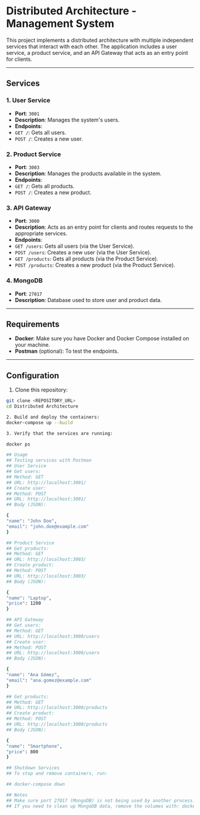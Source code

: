 # Distributed Architecture - Management System

This project implements a distributed architecture with multiple independent services that interact with each other. The application includes a user service, a product service, and an API Gateway that acts as an entry point for clients.

---

## Services

### 1. User Service
- **Port**: `3001`
- **Description**: Manages the system's users.
- **Endpoints**:
- `GET /`: Gets all users.
- `POST /`: Creates a new user.

### 2. Product Service
- **Port**: `3003`
- **Description**: Manages the products available in the system.
- **Endpoints**:
- `GET /`: Gets all products.
- `POST /`: Creates a new product.

### 3. API Gateway
- **Port**: `3000`
- **Description**: Acts as an entry point for clients and routes requests to the appropriate services.
- **Endpoints**:
- `GET /users`: Gets all users (via the User Service).
- `POST /users`: Creates a new user (via the User Service).
- `GET /products`: Gets all products (via the Product Service).
- `POST /products`: Creates a new product (via the Product Service).

### 4. MongoDB
- **Port**: `27017`
- **Description**: Database used to store user and product data.

---

## Requirements

- **Docker**: Make sure you have Docker and Docker Compose installed on your machine.
- **Postman** (optional): To test the endpoints.

---

## Configuration

1. Clone this repository:
```bash
git clone <REPOSITORY_URL>
cd Distributed Architecture

2. Build and deploy the containers:
docker-compose up --build

3. Verify that the services are running:

docker ps

## Usage
## Testing services with Postman
## User Service
## Get users:
## Method: GET
## URL: http://localhost:3001/
## Create user:
## Method: POST
## URL: http://localhost:3001/
## Body (JSON):

{
"name": "John Doe",
"email": "john.doe@example.com"
}

## Product Service
## Get products:
## Method: GET
## URL: http://localhost:3003/
## Create product:
## Method: POST
## URL: http://localhost:3003/
## Body (JSON):

{
"name": "Laptop",
"price": 1200
}

## API Gateway
## Get users:
## Method: GET
## URL: http://localhost:3000/users
## Create user:
## Method: POST
## URL: http://localhost:3000/users
## Body (JSON):

{
"name": "Ana Gómez",
"email": "ana.gomez@example.com"
}

## Get products:
## Method: GET
## URL: http://localhost:3000/products
## Create product:
## Method: POST
## URL: http://localhost:3000/products
## Body (JSON):

{
"name": "Smartphone",
"price": 800
}

## Shutdown Services
## To stop and remove containers, run:

## docker-compose down

## Notes
## Make sure port 27017 (MongoDB) is not being used by another process.
## If you need to clean up MongoDB data, remove the volumes with: docker-compose down --volumes